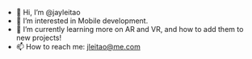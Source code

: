 - 👋 Hi, I’m @jayleitao
- 👀 I’m interested in Mobile development.
- 🌱 I’m currently learning more on AR and VR, and how to add them to new projects!
- 📫 How to reach me: jleitao@me.com

<!---
jayleitao/jayleitao is a ✨ special ✨ repository because its `README.md` (this file) appears on your GitHub profile.
You can click the Preview link to take a look at your changes.
--->

